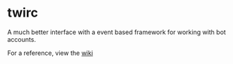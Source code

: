 # twirc
A much better interface with a event based framework for working with bot accounts.

For a reference, view the [wiki](https://github.com/IsCoffeeTho/twirc/wiki)